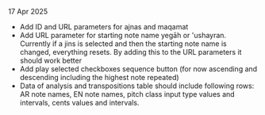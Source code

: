 17 Apr 2025
- Add ID and URL parameters for ajnas and maqamat
- Add URL parameter for starting note name yegāh or 'ushayran. Currently if a jins is selected and then the starting note name is changed, everything resets. By adding this to the URL parameters it should work better
- Add play selected checkboxes sequence button (for now ascending and descending including the highest note repeated)
- Data of analysis and transpositions table should include following rows: AR note names, EN note names, pitch class input type values and intervals, cents values and intervals.